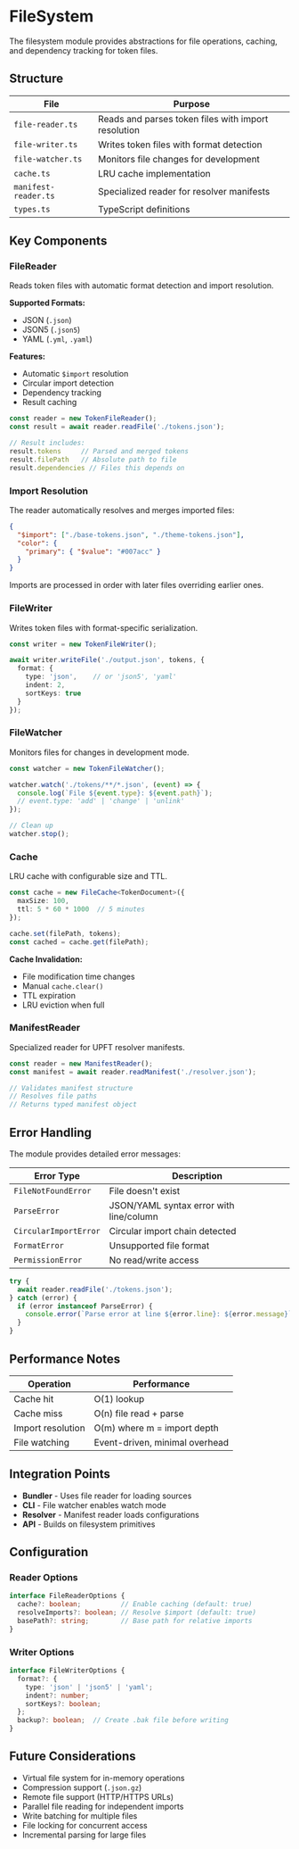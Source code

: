 # FileSystem

The filesystem module provides abstractions for file operations, caching, and dependency tracking for token files.

## Structure

| File | Purpose |
|------|---------|
| `file-reader.ts` | Reads and parses token files with import resolution |
| `file-writer.ts` | Writes token files with format detection |
| `file-watcher.ts` | Monitors file changes for development |
| `cache.ts` | LRU cache implementation |
| `manifest-reader.ts` | Specialized reader for resolver manifests |
| `types.ts` | TypeScript definitions |

## Key Components

### FileReader

Reads token files with automatic format detection and import resolution.

**Supported Formats:**
- JSON (`.json`)
- JSON5 (`.json5`)
- YAML (`.yml`, `.yaml`)

**Features:**
- Automatic `$import` resolution
- Circular import detection
- Dependency tracking
- Result caching

```typescript
const reader = new TokenFileReader();
const result = await reader.readFile('./tokens.json');

// Result includes:
result.tokens     // Parsed and merged tokens
result.filePath   // Absolute path to file
result.dependencies // Files this depends on
```

### Import Resolution

The reader automatically resolves and merges imported files:

```json
{
  "$import": ["./base-tokens.json", "./theme-tokens.json"],
  "color": {
    "primary": { "$value": "#007acc" }
  }
}
```

Imports are processed in order with later files overriding earlier ones.

### FileWriter

Writes token files with format-specific serialization.

```typescript
const writer = new TokenFileWriter();

await writer.writeFile('./output.json', tokens, {
  format: {
    type: 'json',    // or 'json5', 'yaml'
    indent: 2,
    sortKeys: true
  }
});
```

### FileWatcher

Monitors files for changes in development mode.

```typescript
const watcher = new TokenFileWatcher();

watcher.watch('./tokens/**/*.json', (event) => {
  console.log(`File ${event.type}: ${event.path}`);
  // event.type: 'add' | 'change' | 'unlink'
});

// Clean up
watcher.stop();
```

### Cache

LRU cache with configurable size and TTL.

```typescript
const cache = new FileCache<TokenDocument>({
  maxSize: 100,
  ttl: 5 * 60 * 1000  // 5 minutes
});

cache.set(filePath, tokens);
const cached = cache.get(filePath);
```

**Cache Invalidation:**
- File modification time changes
- Manual `cache.clear()`
- TTL expiration
- LRU eviction when full

### ManifestReader

Specialized reader for UPFT resolver manifests.

```typescript
const reader = new ManifestReader();
const manifest = await reader.readManifest('./resolver.json');

// Validates manifest structure
// Resolves file paths
// Returns typed manifest object
```

## Error Handling

The module provides detailed error messages:

| Error Type | Description |
|------------|-------------|
| `FileNotFoundError` | File doesn't exist |
| `ParseError` | JSON/YAML syntax error with line/column |
| `CircularImportError` | Circular import chain detected |
| `FormatError` | Unsupported file format |
| `PermissionError` | No read/write access |

```typescript
try {
  await reader.readFile('./tokens.json');
} catch (error) {
  if (error instanceof ParseError) {
    console.error(`Parse error at line ${error.line}: ${error.message}`);
  }
}
```

## Performance Notes

| Operation | Performance |
|-----------|-------------|
| Cache hit | O(1) lookup |
| Cache miss | O(n) file read + parse |
| Import resolution | O(m) where m = import depth |
| File watching | Event-driven, minimal overhead |

## Integration Points

- **Bundler** - Uses file reader for loading sources
- **CLI** - File watcher enables watch mode
- **Resolver** - Manifest reader loads configurations
- **API** - Builds on filesystem primitives

## Configuration

### Reader Options
```typescript
interface FileReaderOptions {
  cache?: boolean;          // Enable caching (default: true)
  resolveImports?: boolean; // Resolve $import (default: true)
  basePath?: string;        // Base path for relative imports
}
```

### Writer Options
```typescript
interface FileWriterOptions {
  format?: {
    type: 'json' | 'json5' | 'yaml';
    indent?: number;
    sortKeys?: boolean;
  };
  backup?: boolean;  // Create .bak file before writing
}
```

## Future Considerations

- Virtual file system for in-memory operations
- Compression support (`.json.gz`)
- Remote file support (HTTP/HTTPS URLs)
- Parallel file reading for independent imports
- Write batching for multiple files
- File locking for concurrent access
- Incremental parsing for large files